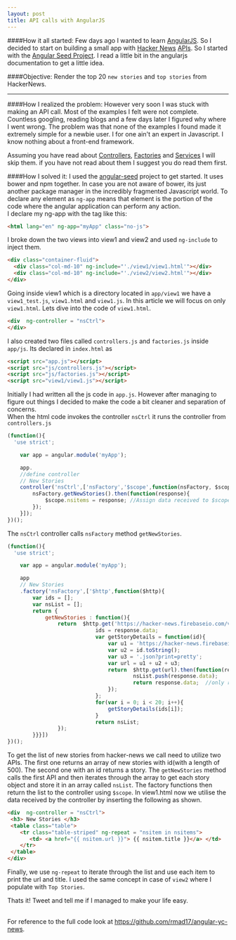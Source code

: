 ```yaml
---
layout: post
title: API calls with AngularJS
---
```


####How it all started:
Few days ago I wanted to learn [AngularJS](https://angularjs.org/). So I decided to start on building a small app with [Hacker News](https://news.ycombinator.com/) [APIs](https://github.com/HackerNews/API).
So I started with the [Angular Seed Project](https://github.com/angular/angular-seed). I read a little bit in the angularjs documentation to get a little idea.

####Objective:
Render the top 20 `new stories` and `top stories` from HackerNews.
***

####How I realized the problem:
However very soon I was stuck with making an API call. Most of the examples I felt were not complete. Countless googling, reading blogs and a few days later I figured why where I went wrong. The problem was that none of the examples I found made it extremely simple for a newbie user. I for one ain't an expert in Javascript. I know nothing about a front-end framework.

Assuming you have read about [Controllers](https://docs.angularjs.org/guide/controller), [Factories](https://docs.angularjs.org/guide/providers) and [Services](https://docs.angularjs.org/guide/services) I will skip them. if you have not read about them I suggest you do read them first.


####How I solved it:
I used the [angular-seed](https://github.com/angular/angular-seed) project to get started. It uses bower and npm together. In case you are not aware of bower, its just another package manager in the incredibly fragmented Javascript world.
To declare any element as `ng-app` means that element is the portion of the code where the angular application can perform any action.
<br>I declare my ng-app with the <html> tag like this:
<br>
```html
<html lang="en" ng-app="myApp" class="no-js">
```
I broke down the two views into view1 and view2 and used `ng-include` to inject them.
<br>

```html
<div class="container-fluid">
  <div class="col-md-10" ng-include="'./view1/view1.html'"></div>
  <div class="col-md-10" ng-include="'./view2/view2.html'"></div>
</div>
```
Going inside view1 which is a directory located in `app/view1` we have a `view1_test.js`, `view1.html` and `view1.js`. In this article we will focus on only `view1.html`. Lets dive into the code of `view1.html`.

```html
<div  ng-controller = "nsCtrl">
</div>
```

I also created two files called `controllers.js` and `factories.js` inside `app/js`. Its declared in `index.html` as

```html
<script src="app.js"></script>
<script src="js/controllers.js"></script>
<script src="js/factories.js"></script>
<script src="view1/view1.js"></script>
```
Initially I had written all the js code in `app.js`. However after managing to figure out things I decided to make the code a bit cleaner and separation of concerns.
<br>When the html code invokes the controller `nsCtrl` it runs the controller from `controllers.js`

```javascript
(function(){
  'use strict';

    var app = angular.module('myApp');

    app.
    //define controller
    // New Stories
    controller('nsCtrl',['nsFactory','$scope',function(nsFactory, $scope){
        nsFactory.getNewStories().then(function(response){
            $scope.nsitems = response; //Assign data received to $scope.data
        });
    }]);
})();
```

The `nsCtrl` controller calls `nsFactory` method `getNewStories`.


```javascript
(function(){
  'use strict';

    var app = angular.module('myApp');

    app
    // New Stories
    .factory('nsFactory',['$http',function($http){
        var ids = [];
        var nsList = [];
        return {
            getNewStories : function(){
                return  $http.get('https://hacker-news.firebaseio.com/v0/newstories.json?print=pretty').then(function(response){ //wrap it inside another promise using then
                            ids = response.data;
                            var getStoryDetails = function(id){
                                var u1 = 'https://hacker-news.firebaseio.com/v0/item/';
                                var u2 = id.toString();
                                var u3 = '.json?print=pretty';
                                var url = u1 + u2 + u3;
                                return  $http.get(url).then(function(response) { //wrap it inside another promise using then
                                        nsList.push(response.data);
                                        return response.data;  //only return friends
                                });
                            };
                            for(var i = 0; i < 20; i++){
                                getStoryDetails(ids[i]);
                            }
                            return nsList;
                });
        }}}])
})();
```

To get the list of new stories from hacker-news we call need to utilize two APIs. The first one returns an array  of new stories with id(with a length of 500). The second one with an id returns a story.
The `getNewStories` method calls the first API and then iterates through the array to get each story object and store it in an array called `nsList`. The factory functions then return the list to the controller using `$scope`.
In view1.html now we utilise the data received by the controller by inserting the following as shown.

```html
<div  ng-controller = "nsCtrl">
 <h3> New Stories </h3>
 <table class="table">
    <tr class="table-striped" ng-repeat = "nsitem in nsitems">
       <td> <a href="{{ nsitem.url }}"> {{ nsitem.title }}</a> </td>
    </tr>
 </table>
</div>
```

Finally, we use `ng-repeat` to iterate through the list and use each item to print the url and title.
I used the same concept in case of `view2` where I populate with `Top Stories`.

Thats it! Tweet and tell me if I managed to make your life easy.

<br> For reference to the full code look at  <https://github.com/rmad17/angular-yc-news>.
